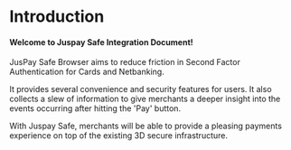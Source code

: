 # Introduction

#### Welcome to Juspay Safe Integration Document!

JusPay Safe Browser aims to reduce friction in Second Factor Authentication for Cards and Netbanking. 

It provides several convenience and security features for users. It also collects a slew of information to give merchants a deeper insight into the events occurring after hitting the 'Pay' button.

With Juspay Safe, merchants will be able to provide a pleasing payments experience on top of the existing 3D secure infrastructure.